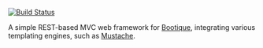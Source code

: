 [![Build Status](https://travis-ci.org/nhl/bootique-mvc.svg)](https://travis-ci.org/nhl/bootique-mvc)

A simple REST-based MVC web framework for [Bootique](http://bootique.io), integrating various templating engines, such as [Mustache](https://mustache.github.io/).
